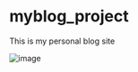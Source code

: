 # myblog_project
This is my personal blog site

<!-- This is the blog creating form. Using this form new blog can be uploaded -->

![image](https://user-images.githubusercontent.com/39822204/215561750-7e79d19e-1864-4974-b504-9ca7fc57d66f.png)


